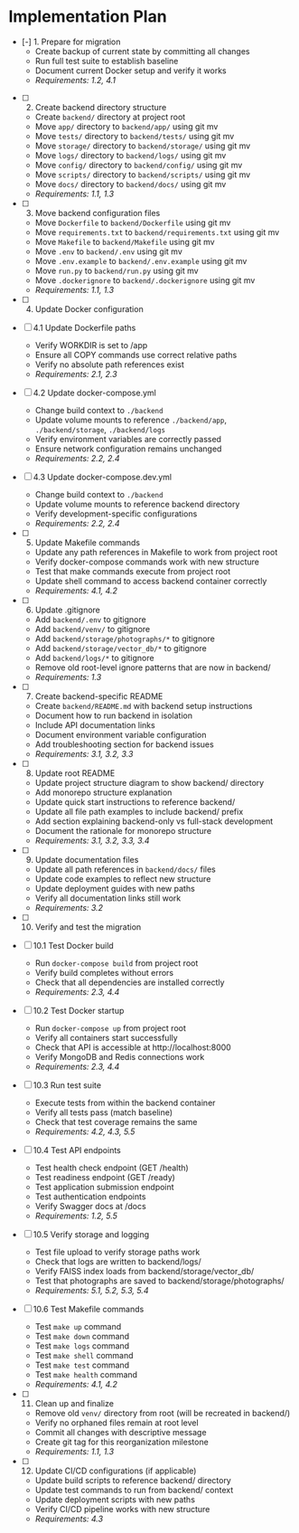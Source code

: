 # Implementation Plan

- [-] 1. Prepare for migration
  - Create backup of current state by committing all changes
  - Run full test suite to establish baseline
  - Document current Docker setup and verify it works
  - _Requirements: 1.2, 4.1_

- [ ] 2. Create backend directory structure
  - Create `backend/` directory at project root
  - Move `app/` directory to `backend/app/` using git mv
  - Move `tests/` directory to `backend/tests/` using git mv
  - Move `storage/` directory to `backend/storage/` using git mv
  - Move `logs/` directory to `backend/logs/` using git mv
  - Move `config/` directory to `backend/config/` using git mv
  - Move `scripts/` directory to `backend/scripts/` using git mv
  - Move `docs/` directory to `backend/docs/` using git mv
  - _Requirements: 1.1, 1.3_

- [ ] 3. Move backend configuration files
  - Move `Dockerfile` to `backend/Dockerfile` using git mv
  - Move `requirements.txt` to `backend/requirements.txt` using git mv
  - Move `Makefile` to `backend/Makefile` using git mv
  - Move `.env` to `backend/.env` using git mv
  - Move `.env.example` to `backend/.env.example` using git mv
  - Move `run.py` to `backend/run.py` using git mv
  - Move `.dockerignore` to `backend/.dockerignore` using git mv
  - _Requirements: 1.1, 1.3_

- [ ] 4. Update Docker configuration
- [ ] 4.1 Update Dockerfile paths
  - Verify WORKDIR is set to /app
  - Ensure all COPY commands use correct relative paths
  - Verify no absolute path references exist
  - _Requirements: 2.1, 2.3_

- [ ] 4.2 Update docker-compose.yml
  - Change build context to `./backend`
  - Update volume mounts to reference `./backend/app`, `./backend/storage`, `./backend/logs`
  - Verify environment variables are correctly passed
  - Ensure network configuration remains unchanged
  - _Requirements: 2.2, 2.4_

- [ ] 4.3 Update docker-compose.dev.yml
  - Change build context to `./backend`
  - Update volume mounts to reference backend directory
  - Verify development-specific configurations
  - _Requirements: 2.2, 2.4_

- [ ] 5. Update Makefile commands
  - Update any path references in Makefile to work from project root
  - Verify docker-compose commands work with new structure
  - Test that make commands execute from project root
  - Update shell command to access backend container correctly
  - _Requirements: 4.1, 4.2_

- [ ] 6. Update .gitignore
  - Add `backend/.env` to gitignore
  - Add `backend/venv/` to gitignore
  - Add `backend/storage/photographs/*` to gitignore
  - Add `backend/storage/vector_db/*` to gitignore
  - Add `backend/logs/*` to gitignore
  - Remove old root-level ignore patterns that are now in backend/
  - _Requirements: 1.3_

- [ ] 7. Create backend-specific README
  - Create `backend/README.md` with backend setup instructions
  - Document how to run backend in isolation
  - Include API documentation links
  - Document environment variable configuration
  - Add troubleshooting section for backend issues
  - _Requirements: 3.1, 3.2, 3.3_

- [ ] 8. Update root README
  - Update project structure diagram to show backend/ directory
  - Add monorepo structure explanation
  - Update quick start instructions to reference backend/
  - Update all file path examples to include backend/ prefix
  - Add section explaining backend-only vs full-stack development
  - Document the rationale for monorepo structure
  - _Requirements: 3.1, 3.2, 3.3, 3.4_

- [ ] 9. Update documentation files
  - Update all path references in `backend/docs/` files
  - Update code examples to reflect new structure
  - Update deployment guides with new paths
  - Verify all documentation links still work
  - _Requirements: 3.2_

- [ ] 10. Verify and test the migration
- [ ] 10.1 Test Docker build
  - Run `docker-compose build` from project root
  - Verify build completes without errors
  - Check that all dependencies are installed correctly
  - _Requirements: 2.3, 4.4_

- [ ] 10.2 Test Docker startup
  - Run `docker-compose up` from project root
  - Verify all containers start successfully
  - Check that API is accessible at http://localhost:8000
  - Verify MongoDB and Redis connections work
  - _Requirements: 2.3, 4.4_

- [ ] 10.3 Run test suite
  - Execute tests from within the backend container
  - Verify all tests pass (match baseline)
  - Check that test coverage remains the same
  - _Requirements: 4.2, 4.3, 5.5_

- [ ] 10.4 Test API endpoints
  - Test health check endpoint (GET /health)
  - Test readiness endpoint (GET /ready)
  - Test application submission endpoint
  - Test authentication endpoints
  - Verify Swagger docs at /docs
  - _Requirements: 1.2, 5.5_

- [ ] 10.5 Verify storage and logging
  - Test file upload to verify storage paths work
  - Check that logs are written to backend/logs/
  - Verify FAISS index loads from backend/storage/vector_db/
  - Test that photographs are saved to backend/storage/photographs/
  - _Requirements: 5.1, 5.2, 5.3, 5.4_

- [ ] 10.6 Test Makefile commands
  - Test `make up` command
  - Test `make down` command
  - Test `make logs` command
  - Test `make shell` command
  - Test `make test` command
  - Test `make health` command
  - _Requirements: 4.1, 4.2_

- [ ] 11. Clean up and finalize
  - Remove old `venv/` directory from root (will be recreated in backend/)
  - Verify no orphaned files remain at root level
  - Commit all changes with descriptive message
  - Create git tag for this reorganization milestone
  - _Requirements: 1.1, 1.3_

- [ ] 12. Update CI/CD configurations (if applicable)
  - Update build scripts to reference backend/ directory
  - Update test commands to run from backend/ context
  - Update deployment scripts with new paths
  - Verify CI/CD pipeline works with new structure
  - _Requirements: 4.3_
